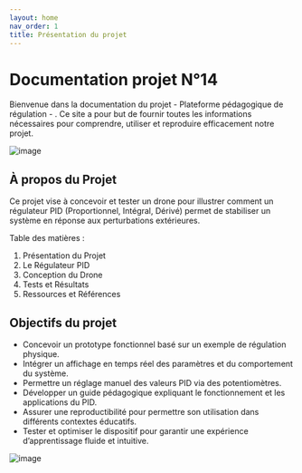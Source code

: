 ```yaml
---
layout: home
nav_order: 1
title: Présentation du projet
---
```


# Documentation projet N°14

Bienvenue dans la documentation du projet - Plateforme pédagogique de régulation - . Ce site a pour but de fournir toutes les informations nécessaires pour comprendre, utiliser et reproduire efficacement notre projet.

![image](https://github.com/user-attachments/assets/cd98ab42-8970-4d58-89f2-7ca85c63e326)



## À propos du Projet ##

Ce projet vise à concevoir et tester un drone pour illustrer comment un régulateur PID (Proportionnel, Intégral, Dérivé) permet de stabiliser un système en réponse aux perturbations extérieures.

Table des matières : 
1. Présentation du Projet
2. Le Régulateur PID
3. Conception du Drone
4. Tests et Résultats
5. Ressources et Références

## Objectifs du projet ##
- Concevoir un prototype fonctionnel basé sur un exemple de régulation physique. 
- Intégrer un affichage en temps réel des paramètres et du comportement du système. 
- Permettre un réglage manuel des valeurs PID via des potentiomètres. 
- Développer un guide pédagogique expliquant le fonctionnement et les applications du PID. 
- Assurer une reproductibilité pour permettre son utilisation dans différents contextes éducatifs. 
- Tester et optimiser le dispositif pour garantir une expérience d’apprentissage fluide et intuitive. 

![image](https://github.com/user-attachments/assets/239992f4-4f21-49e6-b335-2f5cc4f70dfc)


